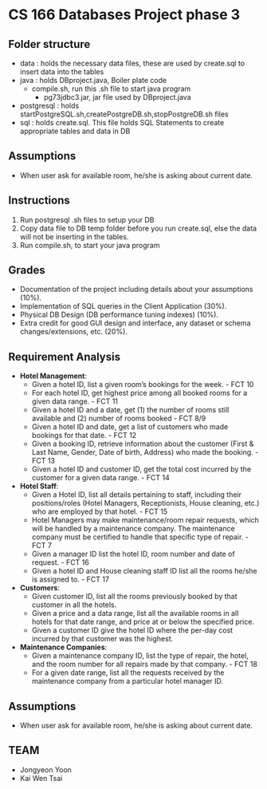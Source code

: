 # CS 166 Databases Project phase 3

## Folder structure 

* data : holds the necessary data files, these are used by create.sql to insert data into the tables 
* java : holds DBproject.java, Boiler plate code 
	* compile.sh, run this .sh file to start java program
       * pg73jdbc3.jar, jar file used by DBproject.java 
* postgresql : holds startPostgreSQL.sh,createPostgreDB.sh,stopPostgreDB.sh files 
* sql : holds create.sql. This file holds SQL Statements to create appropriate tables and data in DB

## Assumptions

* When user ask for available room, he/she is asking about current date.


## Instructions

1. Run postgresql .sh files to setup your DB
2. Copy data file to DB temp folder before you run create.sql, else the data will not be inserting in the tables.
3. Run compile.sh, to start your java program

## Grades

* Documentation of the project including details about your assumptions (10%).
* Implementation of SQL queries in the Client Application (30%).
* Physical DB Design (DB performance tuning indexes) (10%).
* Extra credit for good GUI design and interface, any dataset or schema changes/extensions, etc. (20%).

## Requirement Analysis

* **Hotel Management**:
	* Given a hotel ID, list a given room’s bookings for the week. - FCT 10
	* For each hotel ID, get highest price among all booked rooms for a given data range. - FCT 11
	* Given a hotel ID and a date, get (1) the number of rooms still available and (2) number of rooms booked - FCT 8/9
	* Given a hotel ID and date, get a list of customers who made bookings for that date. - FCT 12
	* Given a booking ID, retrieve information about the customer (First & Last Name, Gender, Date of birth, Address) who made the booking. - FCT 13
	* Given a hotel ID and customer ID, get the total cost incurred by the customer for a given data range. - FCT 14
* **Hotel Staff**:
	* Given a Hotel ID, list all details pertaining to staff, including their positions/roles (Hotel Managers, Receptionists, House cleaning, etc.) who are employed by that hotel. - FCT 15
	* Hotel Managers may make maintenance/room repair requests, which will be handled by a maintenance company. The maintenance company must be certified to handle that specific type of repair. - FCT 7
	* Given a manager ID list the hotel ID, room number and date of request. - FCT 16
	* Given a hotel ID and House cleaning staff ID list all the rooms he/she is assigned to. - FCT 17
* **Customers**:
	* Given customer ID, list all the rooms previously booked by that customer in all the hotels.
	* Given a price and a data range, list all the available rooms in all hotels for that date range, and price at or below the specified price.
	* Given a customer ID give the hotel ID where the per-day cost incurred by that customer was the highest.
* **Maintenance Companies**:
	* Given a maintenance company ID, list the type of repair, the hotel, and the room number for all repairs made by that company. - FCT 18
	* For a given date range, list all the requests received by the maintenance company from a particular hotel manager ID.


## Assumptions

* When user ask for available room, he/she is asking about current date.


## TEAM
* Jongyeon Yoon
* Kai Wen Tsai



